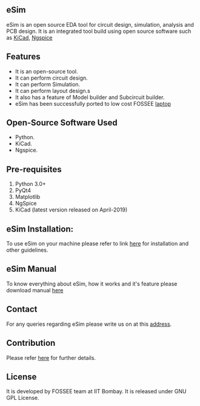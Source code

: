 ## eSim

eSim is an open source EDA tool for circuit design, simulation, analysis and PCB design. It is an integrated tool build using open source software such as [KiCad](http://www.kicad-pcb.org/), [Ngspice](http://ngspice.sourceforge.net/)

## Features
* It is an open-source tool.
* It can perform circuit design.
* It can perform Simulation.
* It can perform layout design.s
* It also has a feature of Model builder and Subcircuit builder.
* eSim has been successfully ported to low cost FOSSEE [laptop](http://laptop.fossee.in)

## Open-Source Software Used
* Python.
* KiCad.
* Ngspice.

## Pre-requisites
1. Python 3.0+
2. PyQt4
3. Matplotlib
4. NgSpice
5. KiCad (latest version released on April-2019)

## eSim Installation:

To use eSim on your machine please refer to link  [here](https://esim.fossee.in/downloads) for installation and other guidelines.

## eSim Manual
To know everything about eSim, how it works and it's feature please download manual [here](https://esim.fossee.in/resource/book/esimusermanual.pdf)

## Contact
For any queries regarding eSim please write us on at this [address](mailto:info@fossee.in).

## Contribution

Please refer [here](https://github.com/FOSSEE/eSim/tree/fellowship2019-python3/CONTRIBUTION.md) for further details.

## License
It is developed by FOSSEE team at IIT Bombay. It is released under GNU GPL License.
